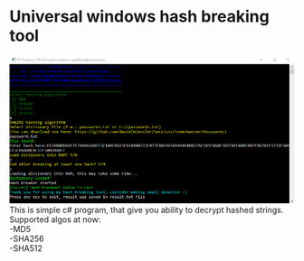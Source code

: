 # Universal windows hash breaking tool
![Screenshot](preview.png)
This is simple c# program, that give you ability to decrypt hashed strings.  
Supported algos at now:  
-MD5  
-SHA256  
-SHA512  
